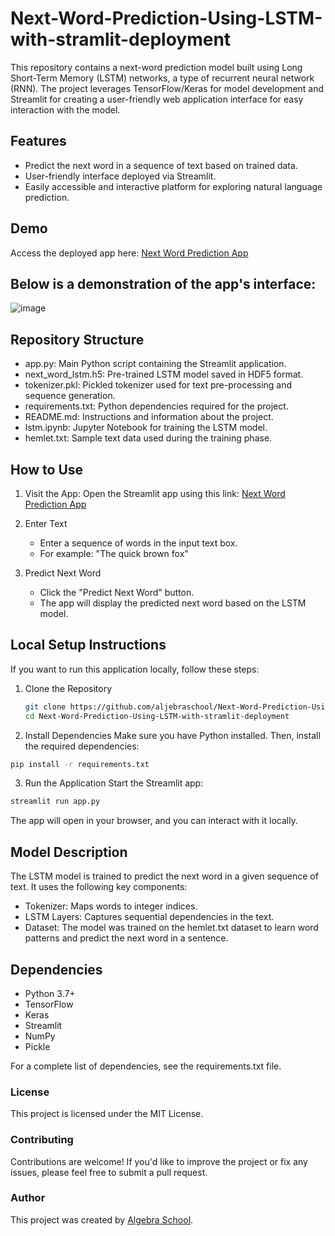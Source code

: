 # Next-Word-Prediction-Using-LSTM-with-stramlit-deployment

This repository contains a next-word prediction model built using Long Short-Term Memory (LSTM) networks, a type of recurrent neural network (RNN). The project leverages TensorFlow/Keras for model development and Streamlit for creating a user-friendly web application interface for easy interaction with the model.

## Features

- Predict the next word in a sequence of text based on trained data.
- User-friendly interface deployed via Streamlit.
- Easily accessible and interactive platform for exploring natural language prediction.


## Demo

Access the deployed app here: [Next Word Prediction App](https://next-word-prediction-using-lstm-with-stramlit-deployment-g5a5c.streamlit.app/)

## **Below is a demonstration of the app's interface:**
![image](https://github.com/user-attachments/assets/87f4a94d-80d1-47d5-b108-6e98c4a61481)

## Repository Structure
- app.py: Main Python script containing the Streamlit application.
- next_word_lstm.h5: Pre-trained LSTM model saved in HDF5 format.
- tokenizer.pkl: Pickled tokenizer used for text pre-processing and sequence generation.
- requirements.txt: Python dependencies required for the project.
- README.md: Instructions and information about the project.
- lstm.ipynb: Jupyter Notebook for training the LSTM model.
- hemlet.txt: Sample text data used during the training phase.

## How to Use

1. Visit the App: Open the Streamlit app using this link: [Next Word Prediction App](https://next-word-prediction-using-lstm-with-stramlit-deployment-g5a5c.streamlit.app/)

2. Enter Text
   - Enter a sequence of words in the input text box.
   - For example: "The quick brown fox"
3. Predict Next Word
   - Click the "Predict Next Word" button.
   - The app will display the predicted next word based on the LSTM model.
  
## Local Setup Instructions

If you want to run this application locally, follow these steps:

1. Clone the Repository
   ``` bash
   git clone https://github.com/aljebraschool/Next-Word-Prediction-Using-LSTM-with-stramlit-deployment.git
   cd Next-Word-Prediction-Using-LSTM-with-stramlit-deployment
   ```
2. Install Dependencies
  Make sure you have Python installed. Then, install the required dependencies:
``` bash
pip install -r requirements.txt

```
3. Run the Application
  Start the Streamlit app:
``` bash
streamlit run app.py
```
The app will open in your browser, and you can interact with it locally.

## Model Description

The LSTM model is trained to predict the next word in a given sequence of text. It uses the following key components:

- Tokenizer: Maps words to integer indices.
- LSTM Layers: Captures sequential dependencies in the text.
- Dataset: The model was trained on the hemlet.txt dataset to learn word patterns and predict the next word in a sentence.

## Dependencies

- Python 3.7+
- TensorFlow
- Keras
- Streamlit
- NumPy
- Pickle

For a complete list of dependencies, see the requirements.txt file.

### License

This project is licensed under the MIT License.

### Contributing

Contributions are welcome! If you'd like to improve the project or fix any issues, please feel free to submit a pull request.

### Author

This project was created by [Algebra School](https://aljebraschool.github.io/).


  

